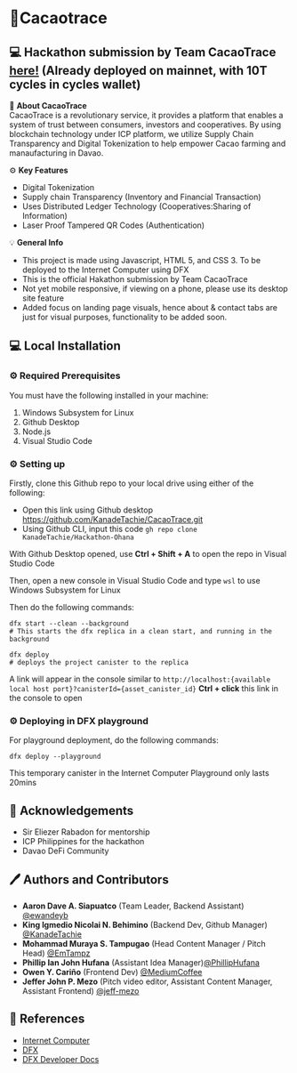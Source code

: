 # 🍫Cacaotrace 
## :computer: Hackathon submission by Team CacaoTrace [here!](https://y2wu3-2iaaa-aaaak-qcwsq-cai.icp0.io/) (Already deployed on mainnet, with 10T cycles in cycles wallet)

🚀 **About CacaoTrace** \
CacaoTrace is a revolutionary service, it provides a platform that enables a system of trust between consumers, investors and cooperatives. By using blockchain technology under ICP platform, we utilize Supply Chain Transparency and Digital Tokenization to help empower Cacao farming and manaufacturing in Davao.

:gear: **Key Features**
* Digital Tokenization
* Supply chain Transparency (Inventory and Financial Transaction)
* Uses Distributed Ledger Technology (Cooperatives:Sharing of Information)
* Laser Proof Tampered QR Codes (Authentication)
  
:bulb: **General Info**
* This project is made using Javascript, HTML 5, and CSS 3. To be deployed to the Internet Computer using DFX
* This is the official Hakathon submission by Team CacaoTrace 
* Not yet mobile responsive, if viewing on a phone, please use its desktop site feature
* Added focus on landing page visuals, hence about & contact tabs are just for visual purposes, functionality to be added soon.


## :computer: Local Installation 
### :gear: Required Prerequisites
You must have the following installed in your machine:
1. Windows Subsystem for Linux
2. Github Desktop
3. Node.js
4. Visual Studio Code

### :gear: Setting up
Firstly, clone this Github repo to your local drive using either of the following:
* Open this link using Github desktop https://github.com/KanadeTachie/CacaoTrace.git
* Using Github CLI, input this code 
```gh repo clone KanadeTachie/Hackathon-Ohana```

With Github Desktop opened, use **Ctrl + Shift + A** to open the repo in Visual Studio Code

Then, open a new console in Visual Studio Code and type ```wsl``` to use Windows Subsystem for Linux

Then do the following commands:
```
dfx start --clean --background
# This starts the dfx replica in a clean start, and running in the background

dfx deploy
# deploys the project canister to the replica
```
A link will appear in the console similar to
 ```http://localhost:{available local host port}?canisterId={asset_canister_id}```
 **Ctrl + click** this link in the console to open
### :gear: Deploying in DFX playground
For playground deployment, do the following commands:
```
dfx deploy --playground
```
This temporary canister in the Internet Computer Playground only lasts 20mins
## :clap: Acknowledgements 
* Sir Eliezer Rabadon for mentorship
* ICP Philippines for the hackathon
* Davao DeFi Community
## :pen: Authors and Contributors 
* **Aaron Dave A. Siapuatco** (Team Leader, Backend Assistant) [@ewandeyb](https://github.com/ewandeyb)
* **King Igmedio Nicolai N. Behimino** (Backend Dev, Github Manager) [@KanadeTachie](https://github.com/KanadeTachie)
* **Mohammad Muraya S. Tampugao** (Head Content Manager / Pitch Head) [@EmTampz](https://github.com/EmTampz)
* **Phillip Ian John Hufana** (Assistant Idea Manager)[@PhillipHufana](https://github.com/PhillipHufana)
* **Owen Y. Cariño** (Frontend Dev) [@MediumCoffee](https://github.com/MediumCoffee)
* **Jeffer John P. Mezo** (Pitch video editor, Assistant Content Manager, Assistant Frontend) [@jeff-mezo](https://github.com/jeff-mezo)
## :book: References
* [Internet Computer](https://internetcomputer.org/)
* [DFX](https://internetcomputer.org/docs/current/references/cli-reference/dfx-parent)
* [DFX Developer Docs](https://internetcomputer.org/docs/current/developer-docs/)
